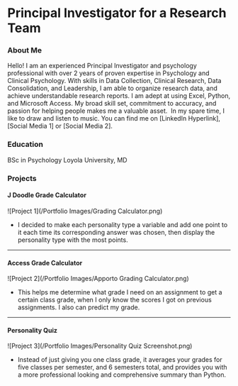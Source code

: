 # Principal Investigator for a Research Team

### About Me 
Hello! I am an experienced Principal Investigator and psychology professional with over 2 years of proven expertise in Psychology and Clinical Psychology. With skills in Data Collection, Clinical Research, Data Consolidation, and Leadership, I am able to organize research data, and achieve understandable research reports. I am adept at using Excel, Python, and Microsoft Access. My broad skill set, commitment to accuracy, and passion for helping people makes me a valuable asset.  In my spare time, I like to draw and listen to music. You can find me on [LinkedIn Hyperlink], [Social Media 1] or [Social Media 2].
 
### Education 
BSc in Psychology
Loyola University, MD

### Projects

#### J Doodle Grade Calculator
![Project 1](/Portfolio Images/Grading Calculator.png)
 - I decided to make each personality type a variable and add one point to it each time its corresponding answer was chosen, then display the personality type with the most points.

***
#### Access Grade Calculator
 ![Project 2](/Portfolio Images/Apporto Grading Calculator.png)
 - This helps me determine what grade I need on an assignment to get a certain class grade, when I only know the scores I got on previous assignments. I also can predict my grade.

***
#### Personality Quiz 
 ![Project 3](/Portfolio Images/Personality Quiz Screenshot.png)
 - Instead of just giving you one class grade, it averages your grades for five classes per semester, and 6 semesters total, and provides you with a more professional looking and comprehensive summary than Python. 
